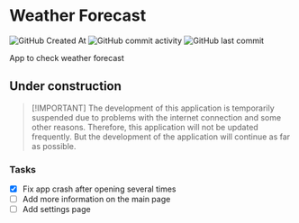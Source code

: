 # Weather Forecast
![GitHub Created At](https://img.shields.io/github/created-at/untried-duck61/weather_android?style=flat-square)
![GitHub commit activity](https://img.shields.io/github/commit-activity/t/untried-duck61/weather_android?style=flat-square)
![GitHub last commit](https://img.shields.io/github/last-commit/untried-duck61/weather_android?style=flat-square)
<!--![Cirrus CI - Default Branch Build Status](https://img.shields.io/cirrus/github/untried-duck61/weather_android?style=flat-square)<br-->
App to check weather forecast

## Under construction
> [!IMPORTANT] The development of this application is temporarily suspended due to problems with the internet connection and some other reasons. Therefore, this application will not be updated frequently. But the development of the application will continue as far as possible.
### Tasks
 - [x] Fix app crash after opening several times
 - [ ] Add more information on the main page
 - [ ] Add settings page
